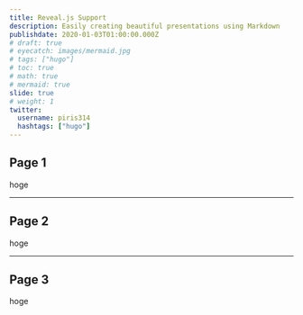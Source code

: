 ```yaml
---
title: Reveal.js Support
description: Easily creating beautiful presentations using Markdown
publishdate: 2020-01-03T01:00:00.000Z
# draft: true
# eyecatch: images/mermaid.jpg
# tags: ["hugo"]
# toc: true
# math: true
# mermaid: true
slide: true
# weight: 1
twitter:
  username: piris314
  hashtags: ["hugo"]
---
```


## Page 1

hoge

---

## Page 2

hoge

---

## Page 3

hoge
